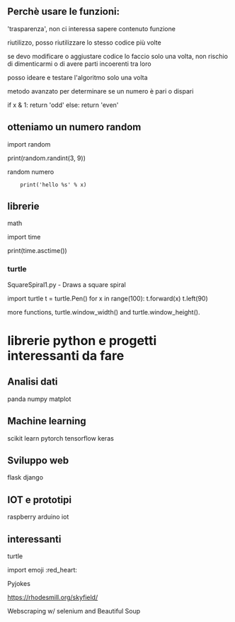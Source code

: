 ## Perchè usare le funzioni:

'trasparenza', non ci interessa sapere contenuto funzione

riutilizzo, posso riutilizzare lo stesso codice più volte

se devo modificare o aggiustare codice lo faccio solo una volta, non rischio di dimenticarmi o di avere parti incoerenti tra loro

posso ideare e testare l'algoritmo solo una volta


metodo avanzato per determinare se un numero è pari o dispari

if x & 1:
    return 'odd'
else:
    return 'even'

## otteniamo un numero random

import random

print(random.randint(3, 9))

random numero

        print('hello %s' % x)



## librerie

math

import time

print(time.asctime())




### turtle

SquareSpiral1.py - Draws a square spiral

import turtle
t = turtle.Pen()
for x in range(100):
    t.forward(x)
    t.left(90)


more functions, turtle.window_width() and turtle.window_height().

# librerie python e progetti interessanti da fare

## Analisi dati

panda
numpy
matplot

## Machine learning

scikit learn
pytorch
tensorflow
keras

## Sviluppo web

flask
django

## IOT e prototipi

raspberry
arduino
iot

## interessanti

turtle

import emoji
:red_heart:

Pyjokes

https://rhodesmill.org/skyfield/

Webscraping w/ selenium and Beautiful Soup


